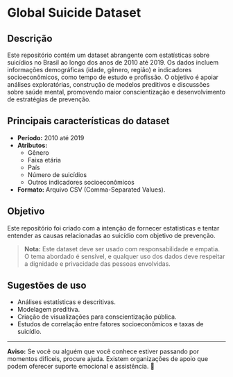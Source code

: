 # Global Suicide Dataset

## Descrição  
Este repositório contém um dataset abrangente com estatísticas sobre suicídios no Brasil ao longo dos anos de 2010 até 2019. Os dados incluem informações demográficas (idade, gênero, região) e indicadores socioeconômicos, como tempo de estudo e profissão. O objetivo é apoiar análises exploratórias, construção de modelos preditivos e discussões sobre saúde mental, promovendo maior conscientização e desenvolvimento de estratégias de prevenção.

## Principais características do dataset  
- **Período:** 2010 até 2019  
- **Atributos:**  
  - Gênero  
  - Faixa etária  
  - País   
  - Número de suicídios  
  - Outros indicadores socioeconômicos  
- **Formato:** Arquivo CSV (Comma-Separated Values).

## Objetivo  
Este repositório foi criado com a intenção de fornecer estatisticas e tentar entender as causas relacionadas ao suicídio com objetivo de prevenção.

> **Nota:** Este dataset deve ser usado com responsabilidade e empatia. O tema abordado é sensível, e qualquer uso dos dados deve respeitar a dignidade e privacidade das pessoas envolvidas.

## Sugestões de uso  
- Análises estatísticas e descritivas.  
- Modelagem preditiva.  
- Criação de visualizações para conscientização pública.  
- Estudos de correlação entre fatores socioeconômicos e taxas de suicídio.


---

**Aviso:** Se você ou alguém que você conhece estiver passando por momentos difíceis, procure ajuda. Existem organizações de apoio que podem oferecer suporte emocional e assistência. 💙
